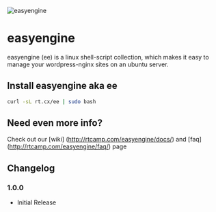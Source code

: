 ![easyengine](http://rtcamp.com/wp-content/uploads/2013/08/easyengine-logo-858x232px.png "easyengine")

# easyengine

easyengine (ee) is a linux shell-script collection, which makes it easy to manage your wordpress-nginx sites on an ubuntu server.

## Install easyengine aka ee

```bash
curl -sL rt.cx/ee | sudo bash
```

## Need even more info?

Check out our [wiki] (http://rtcamp.com/easyengine/docs/) and [faq] (http://rtcamp.com/easyengine/faq/) page

## Changelog
### 1.0.0
* Initial Release
